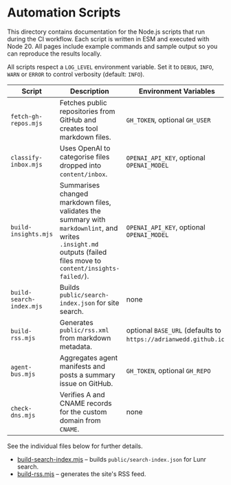 # Automation Scripts


This directory contains documentation for the Node.js scripts that run during the CI workflow. Each script is written in ESM and executed with Node 20.
All pages include example commands and sample output so you can reproduce the results locally.

All scripts respect a `LOG_LEVEL` environment variable. Set it to `DEBUG`, `INFO`, `WARN` or `ERROR` to control verbosity (default: `INFO`).

| Script               | Description                                                              | Environment Variables                     |
| -------------------- | ------------------------------------------------------------------------ | ----------------------------------------- |
| `fetch-gh-repos.mjs` | Fetches public repositories from GitHub and creates tool markdown files. | `GH_TOKEN`, optional `GH_USER`            |
| `classify-inbox.mjs` | Uses OpenAI to categorise files dropped into `content/inbox`.            | `OPENAI_API_KEY`, optional `OPENAI_MODEL` |
| `build-insights.mjs` | Summarises changed markdown files, validates the summary with `markdownlint`, and writes `.insight.md` outputs (failed files move to `content/insights-failed/`). | `OPENAI_API_KEY`, optional `OPENAI_MODEL` |
| `build-search-index.mjs` | Builds `public/search-index.json` for site search. | none |
| `build-rss.mjs` | Generates `public/rss.xml` from markdown metadata. | optional `BASE_URL` (defaults to `https://adrianwedd.github.io`) |
| `agent-bus.mjs`      | Aggregates agent manifests and posts a summary issue on GitHub.          | `GH_TOKEN`, optional `GH_REPO`            |
| `check-dns.mjs`      | Verifies A and CNAME records for the custom domain from `CNAME`. | none |

See the individual files below for further details.

- [build-search-index.mjs](build-search-index.md) – builds `public/search-index.json` for Lunr search.
- [build-rss.mjs](build-rss.md) – generates the site's RSS feed.
